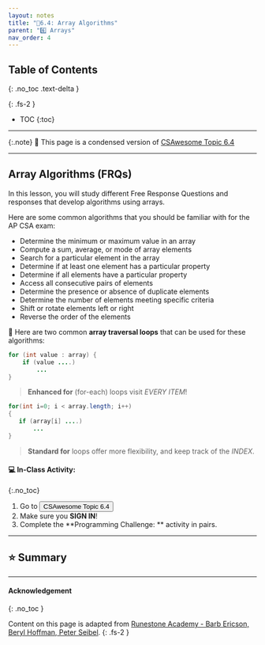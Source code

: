 ```yaml
---
layout: notes
title: "📓6.4: Array Algorithms" 
parent: "6️⃣ Arrays"
nav_order: 4
---
```


## Table of Contents
{: .no_toc .text-delta }

{: .fs-2 }
- TOC
{:toc}

---

{:.note}
📖 This page is a condensed version of [CSAwesome Topic 6.4](https://runestone.academy/ns/books/published/csawesome/Unit6-Arrays/topic-6-4-array-algorithms.html?mode=browsing) 

---

## Array Algorithms (FRQs)

In this lesson, you will study different Free Response Questions and responses that develop algorithms using arrays.


Here are some common algorithms that you should be familiar with for the AP CSA exam:

- Determine the minimum or maximum value in an array
- Compute a sum, average, or mode of array elements
- Search for a particular element in the array
- Determine if at least one element has a particular property
- Determine if all elements have a particular property
- Access all consecutive pairs of elements
- Determine the presence or absence of duplicate elements
- Determine the number of elements meeting specific criteria
- Shift or rotate elements left or right
- Reverse the order of the elements

<div class="imp" markdown="block">
  
🔁 Here are two common **array traversal loops** that can be used for these algorithms:

  ```java
  for (int value : array) {
      if (value ....)
          ...
  }
  ```
  > **Enhanced for** (for-each) loops visit _EVERY ITEM_!
  ```java
  for(int i=0; i < array.length; i++)
  {
     if (array[i] ....)
         ...
  }
  ```
  > **Standard for** loops offer more flexibility, and keep track of the _INDEX_.

</div>

#### 💻 In-Class Activity: 
{:.no_toc}


<div class="task" markdown="block">

1. Go to <a href="https://runestone.academy/ns/books/published/csawesome/Unit6-Arrays/topic-6-4-array-algorithms.html?mode=browsing"><button type="button" name="button" class="btn">CSAwesome Topic 6.4</button></a> 
2. Make sure you **SIGN IN**!
3. Complete the **Programming Challenge: ** activity in pairs.

</div>

---

## ⭐️ Summary



---

#### Acknowledgement
{: .no_toc }

Content on this page is adapted from [Runestone Academy - Barb Ericson, Beryl Hoffman, Peter Seibel](https://runestone.academy/ns/books/published/csawesome/index.html?mode=browsing).
{: .fs-2 }
